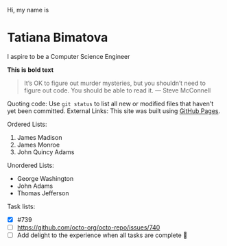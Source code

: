 Hi, my name is
# Tatiana Bimatova
  I aspire to be a Computer Science Engineer

**This is bold text**
> It’s OK to figure out murder mysteries, but you shouldn’t need to figure out code.  You should be able to read it.
— Steve McConnell

Quoting code: Use `git status` to list all new or modified files that haven't yet been committed.
External Links: This site was built using [GitHub Pages](https://pages.github.com/).

Ordered Lists:
1. James Madison
2. James Monroe
3. John Quincy Adams

Unordered Lists:
- George Washington
- John Adams
- Thomas Jefferson

Task lists:
- [x] #739
- [ ] https://github.com/octo-org/octo-repo/issues/740
- [ ] Add delight to the experience when all tasks are complete :tada:
